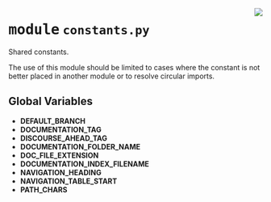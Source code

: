 <!-- markdownlint-disable -->

<a href="../src/constants.py#L0"><img align="right" style="float:right;" src="https://img.shields.io/badge/-source-cccccc?style=flat-square"></a>

# <kbd>module</kbd> `constants.py`
Shared constants. 

The use of this module should be limited to cases where the constant is not better placed in another module or to resolve circular imports. 

**Global Variables**
---------------
- **DEFAULT_BRANCH**
- **DOCUMENTATION_TAG**
- **DISCOURSE_AHEAD_TAG**
- **DOCUMENTATION_FOLDER_NAME**
- **DOC_FILE_EXTENSION**
- **DOCUMENTATION_INDEX_FILENAME**
- **NAVIGATION_HEADING**
- **NAVIGATION_TABLE_START**
- **PATH_CHARS**


